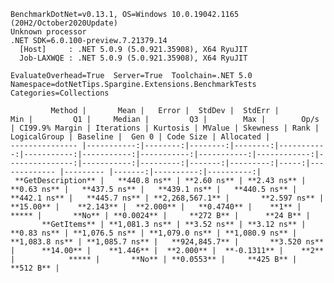 
    BenchmarkDotNet=v0.13.1, OS=Windows 10.0.19042.1165 (20H2/October2020Update)
    Unknown processor
    .NET SDK=6.0.100-preview.7.21379.14
      [Host]     : .NET 5.0.9 (5.0.921.35908), X64 RyuJIT
      Job-LAXWQE : .NET 5.0.9 (5.0.921.35908), X64 RyuJIT

    EvaluateOverhead=True  Server=True  Toolchain=.NET 5.0  
    Namespace=dotNetTips.Spargine.Extensions.BenchmarkTests  Categories=Collections  

             Method |       Mean |   Error |  StdDev |  StdErr |        Min |         Q1 |     Median |         Q3 |        Max |        Op/s | CI99.9% Margin | Iterations | Kurtosis | MValue | Skewness | Rank | LogicalGroup | Baseline |  Gen 0 | Code Size | Allocated |
    --------------- |-----------:|--------:|--------:|--------:|-----------:|-----------:|-----------:|-----------:|-----------:|------------:|---------------:|-----------:|---------:|-------:|---------:|-----:|------------- |--------- |-------:|----------:|----------:|
     **GetDescription** |   **440.8 ns** | **2.60 ns** | **2.43 ns** | **0.63 ns** |   **437.5 ns** |   **439.1 ns** |   **440.5 ns** |   **442.1 ns** |   **445.7 ns** | **2,268,567.1** |       **2.597 ns** |      **15.00** |    **2.143** |  **2.000** |   **0.4740** |    **1** |            ***** |       **No** | **0.0024** |     **272 B** |      **24 B** |
           **GetItems** | **1,081.3 ns** | **3.52 ns** | **3.12 ns** | **0.83 ns** | **1,076.5 ns** | **1,079.0 ns** | **1,080.9 ns** | **1,083.8 ns** | **1,085.7 ns** |   **924,845.7** |       **3.520 ns** |      **14.00** |    **1.446** |  **2.000** |  **-0.1311** |    **2** |            ***** |       **No** | **0.0553** |     **425 B** |     **512 B** |
